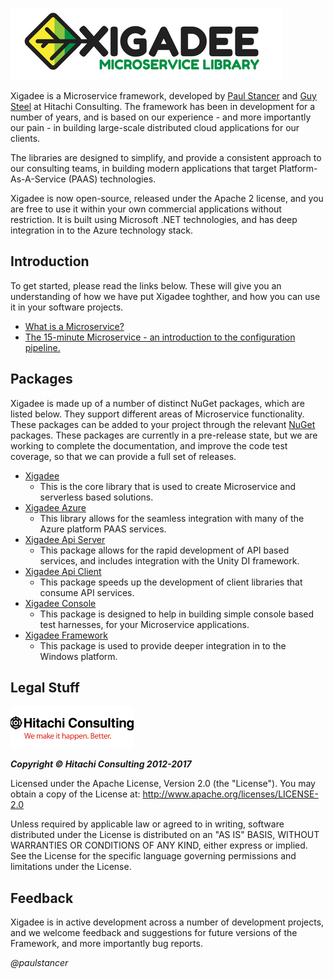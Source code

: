 ![Xigadee](/docs/xigadee2.png)

Xigadee is a Microservice framework, developed by [Paul Stancer](https://github.com/paulstancer) and [Guy Steel](https://github.com/guysteel) at Hitachi Consulting. The framework has been in development for a number of years, and is based on our experience - and more importantly our pain - in building large-scale distributed cloud applications for our clients. 

The libraries are designed to simplify, and provide a consistent approach to our consulting teams, in building modern applications that target Platform-As-A-Service (PAAS) technologies. 

Xigadee is now open-source, released under the Apache 2 license, and you are free to use it within your own commercial applications without restriction. It is built using Microsoft .NET technologies, and has deep integration in to the Azure technology stack. 

## Introduction

To get started, please read the links below. These will give you an understanding of how we have put Xigadee toghther, and how you can use it in your software projects.

* [What is a Microservice?](Xigadee.Platform/_Docs/WhatIsAMicroservice.md)
* [The 15-minute Microservice - an introduction to the configuration pipeline.](Xigadee.Platform/_Docs/fifteenminuteMicroservice.md)

## Packages

Xigadee is made up of a number of distinct NuGet packages, which are listed below. They support different areas of Microservice functionality. These packages can be added to your project through the relevant [NuGet](https://www.nuget.org/packages?q=Tags%3A%22Xigadee%22) packages. These packages are currently in a pre-release state, but we are working to complete the documentation, and improve the code test coverage, so that we can provide a full set of releases.

* [Xigadee](Xigadee.Platform/_Docs/Introduction.md) 
	- This is the core library that is used to create Microservice and serverless based solutions.
* [Xigadee Azure](Xigadee.Azure/_docs/Introduction.md) 
	- This library allows for the seamless integration with many of the Azure platform PAAS services.
* [Xigadee Api Server](Xigadee.Api.Server/_docs/Introduction.md)
	- This package allows for the rapid development of API based services, and includes integration with the Unity DI framework.
* [Xigadee Api Client](Xigadee.Api.Client/_docs/Introduction.md)
	- This package speeds up the development of client libraries that consume API services.
* [Xigadee Console](Xigadee.Console/_docs/Introduction.md)
	- This package is designed to help in building simple console based test harnesses, for your Microservice applications.
* [Xigadee Framework](Xigadee.Framework/_docs/Introduction.md)
	- This package is used to provide deeper integration in to the Windows platform.

## Legal Stuff
![Hitachi](/docs/hitachi.png)

_**Copyright © Hitachi Consulting 2012-2017**_

Licensed under the Apache License, Version 2.0 (the "License").
You may obtain a copy of the License at: http://www.apache.org/licenses/LICENSE-2.0
 
Unless required by applicable law or agreed to in writing, software distributed under the License is distributed on an "AS IS" BASIS, WITHOUT WARRANTIES OR CONDITIONS OF ANY KIND, either express or implied.
See the License for the specific language governing permissions and limitations under the License.

## Feedback

Xigadee is in active development across a number of development projects, and we welcome feedback and suggestions for future versions of the Framework, and more importantly bug reports.

_@paulstancer_
